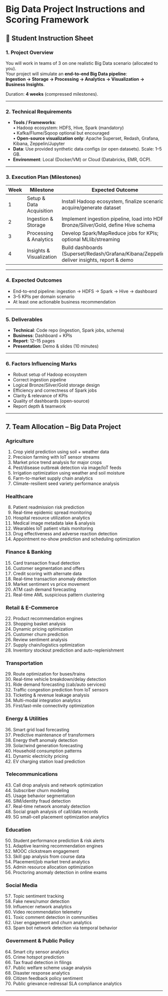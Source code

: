 # Big Data Project Instructions and Scoring Framework

## 📘 Student Instruction Sheet

### 1. Project Overview
You will work in teams of 3 on one realistic Big Data scenario (allocated to you).  
Your project will simulate an **end-to-end Big Data pipeline**:  
**Ingestion → Storage → Processing → Analytics → Visualization → Business Insights**.  

Duration: **4 weeks** (compressed milestones).

---

### 2. Technical Requirements
- **Tools / Frameworks**:  
  • Hadoop ecosystem: HDFS, Hive, Spark (mandatory)  
  • Kafka/Flume/Sqoop optional but encouraged  
  • **Open-source visualization only**: Apache Superset, Redash, Grafana, Kibana, Zeppelin/Jupyter  
- **Data**: Use provided synthetic data configs (or open datasets). Scale: 1–5 GB.  
- **Environment**: Local (Docker/VM) or Cloud (Databricks, EMR, GCP).  

---

### 3. Execution Plan (Milestones)

| Week | Milestone              | Expected Outcome |
|------|------------------------|------------------|
| 1    | Setup & Data Acquisition | Install Hadoop ecosystem, finalize scenario, acquire/generate dataset |
| 2    | Ingestion & Storage    | Implement ingestion pipeline, load into HDFS Bronze/Silver/Gold, define Hive schema |
| 3    | Processing & Analytics | Develop Spark/MapReduce jobs for KPIs; optional MLlib/streaming |
| 4    | Insights & Visualization | Build dashboards (Superset/Redash/Grafana/Kibana/Zeppelin), deliver insights, report & demo |

---

### 4. Expected Outcomes
- End-to-end pipeline: ingestion → HDFS → Spark → Hive → dashboard  
- 3–5 KPIs per domain scenario  
- At least one actionable business recommendation  

---

### 5. Deliverables
- **Technical**: Code repo (ingestion, Spark jobs, schema)  
- **Business**: Dashboard + KPIs  
- **Report**: 12–15 pages  
- **Presentation**: Demo & slides (10 minutes)  

---

### 6. Factors Influencing Marks
- Robust setup of Hadoop ecosystem  
- Correct ingestion pipeline  
- Logical Bronze/Silver/Gold storage design  
- Efficiency and correctness of Spark jobs  
- Clarity & relevance of KPIs  
- Quality of dashboards (open-source)  
- Report depth & teamwork  

---
## 7. Team Allocation – Big Data Project

### Agriculture

1. Crop yield prediction using soil + weather data
2. Precision farming with IoT sensor streams
3. Market price trend analysis for major crops
4. Pest/disease outbreak detection via image/IoT feeds
5. Irrigation optimization using weather and soil moisture
6. Farm-to-market supply chain analytics
7. Climate-resilient seed variety performance analysis

### Healthcare

8. Patient readmission risk prediction
9. Real-time epidemic spread monitoring
10. Hospital resource utilization analytics
11. Medical image metadata lake & analysis
12. Wearables IoT patient vitals monitoring
13. Drug effectiveness and adverse reaction detection
14. Appointment no-show prediction and scheduling optimization

### Finance & Banking

15. Card transaction fraud detection
16. Customer segmentation and offers
17. Credit scoring with alternate data
18. Real-time transaction anomaly detection
19. Market sentiment vs price movement
20. ATM cash demand forecasting
21. Real-time AML suspicious pattern clustering

### Retail & E-Commerce

22. Product recommendation engines
23. Shopping basket analysis
24. Dynamic pricing optimization
25. Customer churn prediction
26. Review sentiment analysis
27. Supply chain/logistics optimization
28. Inventory stockout prediction and auto-replenishment

### Transportation

29. Route optimization for buses/trains
30. Real-time vehicle breakdown/delay detection
31. Ride demand forecasting (cab/auto services)
32. Traffic congestion prediction from IoT sensors
33. Ticketing & revenue leakage analysis
34. Multi-modal integration analytics
35. First/last-mile connectivity optimization

### Energy & Utilities

36. Smart grid load forecasting
37. Predictive maintenance of transformers
38. Energy theft anomaly detection
39. Solar/wind generation forecasting
40. Household consumption patterns
41. Dynamic electricity pricing
42. EV charging station load prediction

### Telecommunications

43. Call drop analysis and network optimization
44. Subscriber churn modeling
45. Usage behavior segmentation
46. SIM/identity fraud detection
47. Real-time network anomaly detection
48. Social graph analysis of call/data records
49. 5G small-cell placement optimization analytics

### Education

50. Student performance prediction & risk alerts
51. Adaptive learning recommendation engines
52. MOOC clickstream engagement
53. Skill gap analysis from course data
54. Placement/job market trend analytics
55. Admin resource allocation optimization
56. Proctoring anomaly detection in online exams

### Social Media

57. Topic sentiment tracking
58. Fake news/rumor detection
59. Influencer network analytics
60. Video recommendation telemetry
61. Toxic comment detection in communities
62. User engagement and churn analytics
63. Spam bot network detection via temporal behavior

### Government & Public Policy

64. Smart city sensor analytics
65. Crime hotspot prediction
66. Tax fraud detection in filings
67. Public welfare scheme usage analysis
68. Disaster response analytics
69. Citizen feedback policy sentiment
70. Public grievance redressal SLA compliance analytics

---
